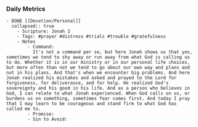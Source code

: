 ### Daily Metrics
	- DONE [[Devotion/Personal]]
	  collapsed:: true
		- Scripture: Jonah 2
		- Tags: #prayer #distress #trials #trouble #gratefulness
		- Notes
			- Command:
			  It's not a command per se, but here Jonah shows us that yes, sometimes we tend to shy away or run away from what God is calling us to do. Whether it is in our ministry or in our personal life choices, but more often than not we tend to go about our own way and plans and not in his plans. And that's when we encounter big problems. And here Jonah realized his mistakes and asked and prayed to the Lord for forgiveness, for deliverance, and for help. He realized God's sovereignty and his good in his life. And as a person who believes in God, I can relate to what Jonah experienced. When God calls on us, or burdens us on something, sometimes fear comes first. And today I pray that I may learn to be courageous and stand firm to what God has called me to.
			- Promise:
			- Sin to Avoid: